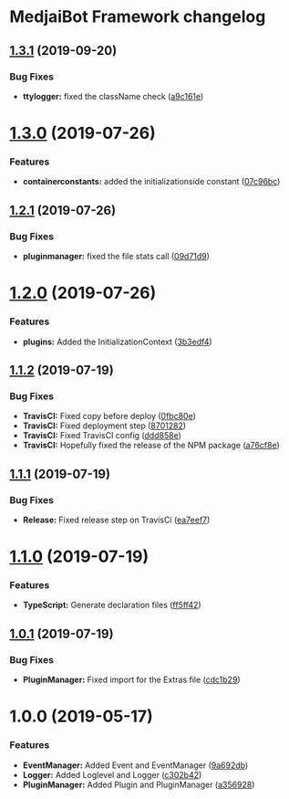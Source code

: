# MedjaiBot Framework changelog

## [1.3.1](https://github.com/MedjaiBot/Framework/compare/v1.3.0...v1.3.1) (2019-09-20)


### Bug Fixes

* **ttylogger:** fixed the className check ([a9c161e](https://github.com/MedjaiBot/Framework/commit/a9c161e))

# [1.3.0](https://github.com/MedjaiBot/Framework/compare/v1.2.1...v1.3.0) (2019-07-26)


### Features

* **containerconstants:** added the initializationside constant ([07c96bc](https://github.com/MedjaiBot/Framework/commit/07c96bc))

## [1.2.1](https://github.com/MedjaiBot/Framework/compare/v1.2.0...v1.2.1) (2019-07-26)


### Bug Fixes

* **pluginmanager:** fixed the file stats call ([09d71d9](https://github.com/MedjaiBot/Framework/commit/09d71d9))

# [1.2.0](https://github.com/MedjaiBot/Framework/compare/v1.1.2...v1.2.0) (2019-07-26)


### Features

* **plugins:** Added the InitializationContext ([3b3edf4](https://github.com/MedjaiBot/Framework/commit/3b3edf4))

## [1.1.2](https://github.com/MedjaiBot/Framework/compare/v1.1.1...v1.1.2) (2019-07-19)


### Bug Fixes

* **TravisCI:** Fixed copy before deploy ([0fbc80e](https://github.com/MedjaiBot/Framework/commit/0fbc80e))
* **TravisCI:** Fixed deployment step ([8701282](https://github.com/MedjaiBot/Framework/commit/8701282))
* **TravisCI:** Fixed TravisCI config ([ddd858e](https://github.com/MedjaiBot/Framework/commit/ddd858e))
* **TravisCI:** Hopefully fixed the release of the NPM package ([a76cf8e](https://github.com/MedjaiBot/Framework/commit/a76cf8e))

## [1.1.1](https://github.com/MedjaiBot/Framework/compare/v1.1.0...v1.1.1) (2019-07-19)


### Bug Fixes

* **Release:** Fixed release step on TravisCi ([ea7eef7](https://github.com/MedjaiBot/Framework/commit/ea7eef7))

# [1.1.0](https://github.com/MedjaiBot/Framework/compare/v1.0.1...v1.1.0) (2019-07-19)


### Features

* **TypeScript:** Generate declaration files ([ff5ff42](https://github.com/MedjaiBot/Framework/commit/ff5ff42))

## [1.0.1](https://github.com/MedjaiBot/Framework/compare/v1.0.0...v1.0.1) (2019-07-19)


### Bug Fixes

* **PluginManager:** Fixed import for the Extras file ([cdc1b29](https://github.com/MedjaiBot/Framework/commit/cdc1b29))

# 1.0.0 (2019-05-17)


### Features

* **EventManager:** Added Event and EventManager ([9a692db](https://github.com/MedjaiBot/Framework/commit/9a692db))
* **Logger:** Added Loglevel and Logger ([c302b42](https://github.com/MedjaiBot/Framework/commit/c302b42))
* **PluginManager:** Added Plugin and PluginManager ([a356928](https://github.com/MedjaiBot/Framework/commit/a356928))
